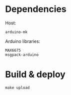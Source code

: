 # Dependencies
Host:
```
arduino-mk
```

Arduino libraries:
```
MAX6675
msgpack-arduino
```

# Build & deploy

```
make upload
```
